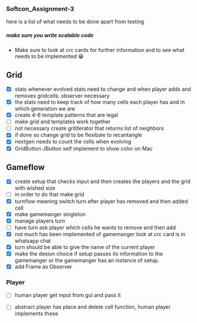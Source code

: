 ### Softcon_Assignment-3
here is a list of what needs to be done apart from testing
##### make sure you write scalable code 

- Make sure to look at crc cards for further information and to see what needs to be implemented 😁

## Grid
- [x] stats whenever evolved stats need to change and when player adds and removes gridcells: observer necessary
- [x] the stats need to keep track of how many cells each player has and in which generation we are
- [x] create 4-6 template patterns that are legal
- [ ] make grid and templates work together
- [ ] not necessary create grititerator that returns list of neighbors
- [x] if done so change grid to be flexibale to recantangle
- [x] nextgen needs to count the cells when evolving
- [x] GridButton JButton self implement to show color on Mac

## Gameflow

- [x] create setup that checks input and then creates the players and the grid with wished size
- [ ] in order to do that make grid 
- [x] turnflow meaning switch turn after player has removed and then added cell
- [x] make gamemanger singleton
- [x] manage players turn
- [ ] have turn ask player which cells he wants to remove and then add
- [x] not much has been implemented of gamemanger look at crc card is in whatsapp chat
- [x] turn should be able to give the name of the current player
- [x] make the desion choice if setup passes its information to the gamemanger or the gamemanger has an instance of setup.
- [x] add Frame as Observer

### Player
- [ ] human player get input from gui and pass it 
- [ ] abstract player has place and delete cell function, human player implements these



  
